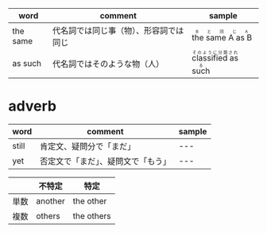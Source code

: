 |word|comment|sample|
|---|---|---|
|the same|代名詞では同じ事（物）、形容詞では同じ|<ruby>the same A as B<rp>（</rp><rt>Bと同じA</rt><rp>）</rp></ruby>|
|as such|代名詞ではそのような物（人）|<ruby> classified as such <rp>（</rp><rt> そのように分類される </rt><rp>）</rp></ruby>|

# adverb
|word|comment|sample|
|---|---|---|
|still|肯定文、疑問分で「まだ」|---|
|yet|否定文で「まだ」、疑問文で「もう」|---|

||不特定|特定|
|---|---|---|
|単数|another|the other|
|複数|others|the others|

